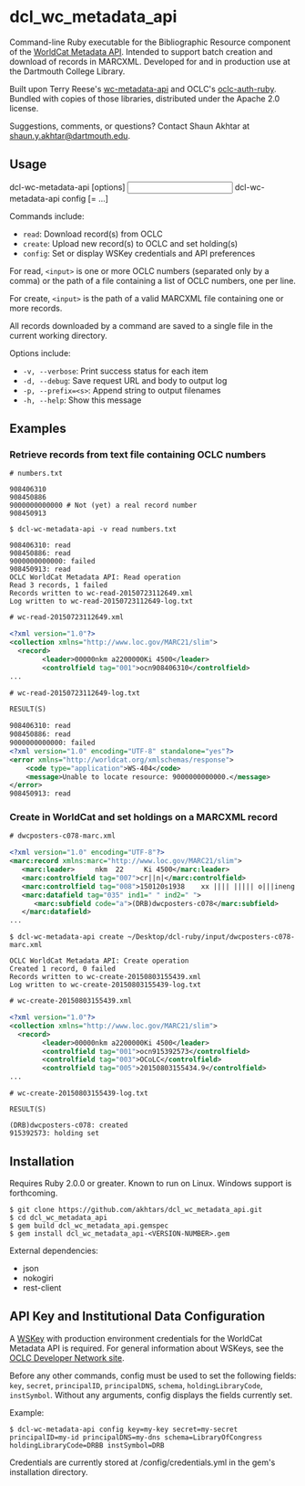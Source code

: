 # dcl_wc_metadata_api

Command-line Ruby executable for the Bibliographic Resource component of the [WorldCat Metadata API](http://www.oclc.org/developer/develop/web-services/worldcat-metadata-api.en.html). Intended to support batch creation and download of records in MARCXML. Developed for and in production use at the Dartmouth College Library.

Built upon Terry Reese's [wc-metadata-api](https://github.com/reeset/wc_metadata_api/) and OCLC's [oclc-auth-ruby](https://github.com/OCLC-Developer-Network/oclc-auth-ruby). Bundled with copies of those libraries, distributed under the Apache 2.0 license.

Suggestions, comments, or questions? Contact Shaun Akhtar at shaun.y.akhtar@dartmouth.edu.

## Usage

  dcl-wc-metadata-api [options] <command> <input>
  dcl-wc-metadata-api config [<name>=<value> ...]

Commands include:

* `read`: Download record(s) from OCLC
* `create`: Upload new record(s) to OCLC and set holding(s)
* `config`: Set or display WSKey credentials and API preferences

For read, `<input>` is one or more OCLC numbers (separated only by a comma) or the path of a file containing a list of OCLC numbers, one per line.

For create, `<input>` is the path of a valid MARCXML file containing one or more records.

All records downloaded by a command are saved to a single file in the current working directory.

Options include:

* `-v, --verbose`: Print success status for each item
* `-d, --debug`: Save request URL and body to output log
* `-p, --prefix=<s>`: Append string to output filenames
* `-h, --help`: Show this message

## Examples

### Retrieve records from text file containing OCLC numbers

```
# numbers.txt

908406310
908450886
9000000000000 # Not (yet) a real record number
908450913
```

```
$ dcl-wc-metadata-api -v read numbers.txt

908406310: read
908450886: read
9000000000000: failed
908450913: read
OCLC WorldCat Metadata API: Read operation
Read 3 records, 1 failed
Records written to wc-read-20150723112649.xml
Log written to wc-read-20150723112649-log.txt
```

```xml
# wc-read-20150723112649.xml

<?xml version="1.0"?>
<collection xmlns="http://www.loc.gov/MARC21/slim">
  <record>
        <leader>00000nkm a2200000Ki 4500</leader>
        <controlfield tag="001">ocn908406310</controlfield>
...
```

```xml
# wc-read-20150723112649-log.txt

RESULT(S)

908406310: read
908450886: read
9000000000000: failed
<?xml version="1.0" encoding="UTF-8" standalone="yes"?>
<error xmlns="http://worldcat.org/xmlschemas/response">
    <code type="application">WS-404</code>
    <message>Unable to locate resource: 9000000000000.</message>
</error>
908450913: read
```

### Create in WorldCat and set holdings on a MARCXML record

```xml
# dwcposters-c078-marc.xml

<?xml version="1.0" encoding="UTF-8"?>
<marc:record xmlns:marc="http://www.loc.gov/MARC21/slim">
   <marc:leader>     nkm  22     Ki 4500</marc:leader>
   <marc:controlfield tag="007">cr||n|</marc:controlfield>
   <marc:controlfield tag="008">150120s1938    xx |||| ||||| o|||ineng d</marc:controlfield>
   <marc:datafield tag="035" ind1=" " ind2=" ">
      <marc:subfield code="a">(DRB)dwcposters-c078</marc:subfield>
   </marc:datafield>
...
```

```
$ dcl-wc-metadata-api create ~/Desktop/dcl-ruby/input/dwcposters-c078-marc.xml

OCLC WorldCat Metadata API: Create operation
Created 1 record, 0 failed
Records written to wc-create-20150803155439.xml
Log written to wc-create-20150803155439-log.txt
```

```xml
# wc-create-20150803155439.xml

<?xml version="1.0"?>
<collection xmlns="http://www.loc.gov/MARC21/slim">
  <record>
        <leader>00000nkm a2200000Ki 4500</leader>
        <controlfield tag="001">ocn915392573</controlfield>
        <controlfield tag="003">OCoLC</controlfield>
        <controlfield tag="005">20150803155434.9</controlfield>
...
```

```
# wc-create-20150803155439-log.txt

RESULT(S)

(DRB)dwcposters-c078: created
915392573: holding set
```

## Installation

Requires Ruby 2.0.0 or greater. Known to run on Linux. Windows support is forthcoming.

```
$ git clone https://github.com/akhtars/dcl_wc_metadata_api.git
$ cd dcl_wc_metadata_api
$ gem build dcl_wc_metadata_api.gemspec
$ gem install dcl_wc_metadata_api-<VERSION-NUMBER>.gem
```

External dependencies:

* json
* nokogiri
* rest-client

## API Key and Institutional Data Configuration

A [WSKey](https://platform.worldcat.org/wskey/) with production environment credentials for the WorldCat Metadata API is required. For general information about WSKeys, see the [OCLC Developer Network site](https://www.oclc.org/developer/home.en.html).

Before any other commands, config must be used to set the following fields: `key`, `secret`, `principalID`, `principalDNS`, `schema`, `holdingLibraryCode`, `instSymbol`. Without any arguments, config displays the fields currently set.

Example:

```
$ dcl-wc-metadata-api config key=my-key secret=my-secret principalID=my-id principalDNS=my-dns schema=LibraryOfCongress holdingLibraryCode=DRBB instSymbol=DRB
```

Credentials are currently stored at /config/credentials.yml in the gem's installation directory.

